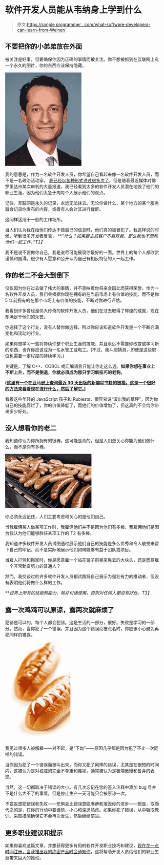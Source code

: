 # 软件开发人员能从韦纳身上学到什么

> 原文:[https://simple programmer . com/what-software-developers-can-learn-from-Weiner/](https://simpleprogrammer.com/what-software-developers-can-learn-from-weiner/)

## 不要把你的小弟弟放在外面

被关注是好事，但要确保你因为正确的事情而被关注。你不想被抓到在互联网上有一个永久的图片，你的东西应该保持隐藏。



![Anthony_Weiner,_official_portrait,_112th_Congress](img/d3317d3b006eed81e9f82aaa4ba17cf1.png "Anthony_Weiner,_official_portrait,_112th_Congress")



我的意思是，作为一名软件开发人员，你希望自己看起来像一名软件开发人员，而不是一名政治活动家。 [我已经以各种形式说过很多次了](https://simpleprogrammer.com/2013/04/22/privacy-is-dead-time-to-prepare-for-the-future/)，但是随着最近媒体对佛罗里达州某次审判的大量报道，我已经看到太多的软件开发人员潜在地毁了他们的职业生涯，因为他们太急于向每个人展示他们的观点。

记住，互联网是永久的记录，永远无法抹去。无论你做什么，某个地方的某个服务器会记录你发布的内容，或者有人会对其进行截屏。

这同样适用于一般的工作场所。

当人们认为我在给他们传达不做自己的信息时，他们真的被冒犯了。我这样说的时候，听到很多开发者反驳， ***“什么？如果雇主或客户不喜欢我，那么我也不想和他们一起工作。”*T3】**

我不是说不要做你自己。我是说尽可能展现你最好的一面。世界上的每个人都欣赏谨慎和圆滑。很少有人愿意和公开认为自己有相反特征的人一起工作。

## 你的老二不会大到倒下

仅仅因为你在过去做了伟大的事情，并不意味着你将来会因此而获得荣誉。作为一名软件开发人员，我们会根据你现在拥有的在当前市场上有价值的技能，而不是你 5 年前拥有的在那个市场上有价值的技能，不断对你进行评估。

我看到许多曾经是伟大传奇的软件开发人员，他们在过去取得了辉煌的成就，现在却满足于他们的荣誉。

你选择了这个行业，没有人替你做选择。所以你应该知道软件开发是一个不断充满变化和流动的行业。

如果你想学习一些将持续你整个职业生涯的技能，并且永远不需要你改变或学习新的东西，也许你应该成为一名水管工或电工。(不过，我斗胆猜测，即使是这些职位也需要一定程度的持续学习。)

关键是，了解 C++、COBOL 或汇编语言只能让你走这么远。**如果你想在事业上不断上升，而不是倒退，你就必须成为那只学习新技巧的老狗。**

**[(这里有一个在亚马逊上查询最近 30 天出版的新编程书籍的链接。这是一个很好的方法来看看现在流行什么，然后了解它。)](http://www.amazon.com/s/?_encoding=UTF8&camp=1789&creative=390957&keywords=programming&linkCode=ur2&qid=1374871319&rh=n%3A283155%2Cn%3A5%2Cn%3A3839%2Ck%3Aprogramming%2Cp_n_publication_date%3A1250226011&rnid=1250225011&tag=makithecompsi-20)**

看着这些年轻的 JavaScript 孩子和 Rubiests，很容易说“滚出我的草坪”，因为你自己的技能腐烂了，你的价值降低了，而他们的价值增加了，但这真的不会给你带来多少好处。

## 没人想看你的老二

我知道你认为你所拥有的很棒，这可能是真的，但是人们更关心你能为他们做什么，而不是你有多棒。[](https://simpleprogrammer.com/wp-content/uploads/2013/07/seeing-wiener.jpg)

![Grilling Sausage](img/1a8ebf6bad8111799b3e50a3535f910f.png "Grilling Sausage")



你必须永远记住，人们主要考虑和关心的是他们自己。

当我雇佣某人做某项工作时，我雇佣他们并不是因为他们有多棒，我雇佣他们是因为我认为他们能够胜任某项工作的 T2 有多棒。

我知道许多软件开发人员试图通过展示他们自己的技能是多么优秀和令人敬畏来留下自己的印记，而不是实际地展示他们如何能够有益于团队或项目。

当雇人打包和搬家时，你是愿意雇一个站在镜子前晃来晃去的大块头，还是愿意雇一个非常勤奋努力的普通人？

然而，我交谈过的许多软件开发人员都试图将自己展示为强壮有力的推动者，但没有表明他们将做什么样的工作。

***世界上所有的技能和能力，除非付诸使用，否则对任何人都没有好处。*T3】**

## 露一次鸡鸡可以原谅，露两次就麻烦了

犯错是可以的，每个人都会犯错。这是生活的一部分，很好。失败是学习的一部分。然而，当你犯了一个错误，并且因为这个错误而被点名时，你应该小心避免再犯同样的错误。[](https://simpleprogrammer.com/wp-content/uploads/2013/07/two-wieners.jpg)

![hot dog](img/77e76b25fd673ad0f0c48c15567bae59.png "hot dog")



我见过很多人被解雇——对不起，是“下岗”——原因几乎都是因为犯了不止一次同样的错误。

当你因为犯了一个错误而被叫出来，而你又犯了同样的错误，尤其是在很短的时间内，这被认为是对权威的完全不尊重和蔑视，通常被认为是极端傲慢和鲁莽的表现。

当然，这一切都取决于错误的大小。有几次忘记在您的签入注释中添加 bug 号并不是什么大不了的事情，但是停止生产一天可能只会被原谅一次。

不要妄想犯错误和失败——恐惧会比错误更能麻痹和摧毁你的进步——但是，取而代之的是，在你的行动中要谨慎、小心和深思熟虑。如果你犯了错误，从中吸取教训。采取措施确保它不会再次发生，然后继续前进。

## 更多职业建议和提示

如果你喜欢这篇文章，并想获得更多有用的软件开发职业技巧和建议，[现在花一点时间注册，当我推出我的绝密产品时会通知你](https://simpleprogrammer.com/email)，这将帮助开发人员给他们的职业生涯带来巨大的推动。
